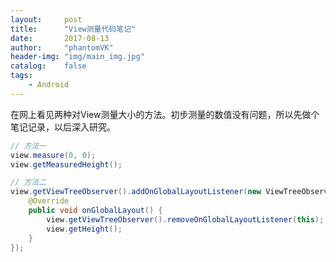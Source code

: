 ```yaml
---
layout:     post
title:      "View测量代码笔记"
date:       2017-08-13
author:     "phantomVK"
header-img: "img/main_img.jpg"
catalog:    false
tags:
    - Android
---
```


在网上看见两种对View测量大小的方法。初步测量的数值没有问题，所以先做个笔记记录，以后深入研究。

```java
// 方法一
view.measure(0, 0);
view.getMeasuredHeight();

// 方法二
view.getViewTreeObserver().addOnGlobalLayoutListener(new ViewTreeObserver.OnGlobalLayoutListener() {
    @Override
    public void onGlobalLayout() {
        view.getViewTreeObserver().removeOnGlobalLayoutListener(this);
        view.getHeight();
    }
});
```
